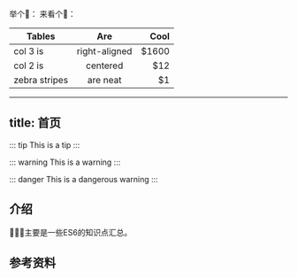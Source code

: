 <img :src="$withBase('/foo.png')" alt="">

<Valine></Valine>
举个🌰：
来看个🌰：

| Tables        | Are           | Cool  |
| ------------- |:-------------:| -----:|
| col 3 is      | right-aligned | $1600 |
| col 2 is      | centered      |   $12 |
| zebra stripes | are neat      |    $1 |



---
title: 首页
---
::: tip
This is a tip
:::

::: warning
This is a warning
:::

::: danger
This is a dangerous warning
:::
## 介绍
📝📝📝主要是一些ES6的知识点汇总。

## 参考资料